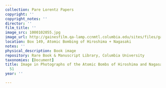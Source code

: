 ```yaml
---
collection: Pare Lorentz Papers
copyright: ''
copyright_notes: ''
director: ''
film_title: ''
image_src: 1000102055.jpg
image_url: http://gainesfilm.qa-lamp.ccnmtl.columbia.edu/sites/files/gainesfilm/images/1000102055.jpg
location: Box 149, Atomic Bombing of Hiroshima + Nagasaki
notes: ''
physical_description: Book image
repository: Rare Book & Manuscript Library, Columbia University
taxonomies: [Document]
title: Image in Photographs of the Atomic Bombs of Hiroshima and Nagasaki - Figure
  51
year: ''

---
```

